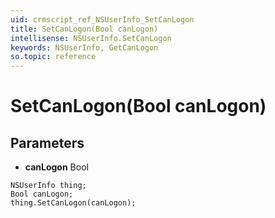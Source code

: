 ```yaml
---
uid: crmscript_ref_NSUserInfo_SetCanLogon
title: SetCanLogon(Bool canLogon)
intellisense: NSUserInfo.SetCanLogon
keywords: NSUserInfo, GetCanLogon
so.topic: reference
---
```


# SetCanLogon(Bool canLogon)

## Parameters

* **canLogon** Bool

```crmscript
NSUserInfo thing;
Bool canLogon;
thing.SetCanLogon(canLogon);
```


